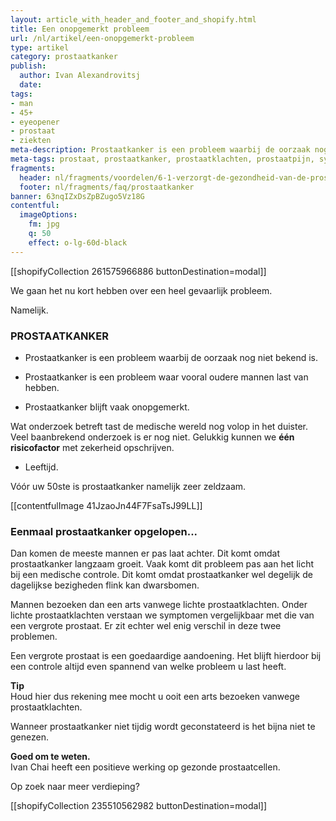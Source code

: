 ```yaml
---
layout: article_with_header_and_footer_and_shopify.html
title: Een onopgemerkt probleem
url: /nl/artikel/een-onopgemerkt-probleem
type: artikel
category: prostaatkanker
publish:
  author: Ivan Alexandrovitsj
  date:
tags:
- man
- 45+
- eyeopener
- prostaat
- ziekten
meta-description: Prostaatkanker is een probleem waarbij de oorzaak nog niet bekend is. We kunnen echter één risicofactor met zekerheid vaststellen... Benieuwd naar de inzichten?
meta-tags: prostaat, prostaatkanker, prostaatklachten, prostaatpijn, symtomen prostaat kanker, psa
fragments:
  header: nl/fragments/voordelen/6-1-verzorgt-de-gezondheid-van-de-prostaat
  footer: nl/fragments/faq/prostaatkanker
banner: 63nqIZxDsZpBZugo5Vz18G
contentful: 
  imageOptions:
    fm: jpg
    q: 50
    effect: o-lg-60d-black
---
```

[[shopifyCollection 261575966886 buttonDestination=modal]]

We gaan het nu kort hebben over een heel gevaarlijk probleem. 

Namelijk.

### PROSTAATKANKER

* Prostaatkanker is een probleem waarbij de oorzaak nog niet bekend is. 

* Prostaatkanker is een probleem waar vooral oudere mannen last van hebben. 

* Prostaatkanker blijft vaak onopgemerkt. 

Wat onderzoek betreft tast de medische wereld nog volop in het duister. Veel baanbrekend onderzoek is er nog niet. Gelukkig kunnen we **één risicofactor** met zekerheid opschrijven.

* Leeftijd. 

Vóór uw 50ste is prostaatkanker namelijk zeer zeldzaam. 

[[contentfulImage 41JzaoJn44F7FsaTsJ99LL]]

### Eenmaal prostaatkanker opgelopen...

Dan komen de meeste mannen er pas laat achter. Dit komt omdat prostaatkanker langzaam groeit. Vaak komt dit probleem pas aan het licht bij een medische controle. Dit komt omdat prostaatkanker wel degelijk de dagelijkse bezigheden flink kan dwarsbomen. 

Mannen bezoeken dan een arts vanwege lichte prostaatklachten. Onder lichte prostaatklachten verstaan we symptomen vergelijkbaar met die van een vergrote prostaat. Er zit echter wel enig verschil in deze twee problemen. 

Een vergrote prostaat is een goedaardige aandoening. Het blijft hierdoor bij een controle altijd even spannend van welke probleem u last heeft. 

**Tip** <br>
Houd hier dus rekening mee mocht u ooit een arts bezoeken vanwege prostaatklachten. 

Wanneer prostaatkanker niet tijdig wordt geconstateerd is het bijna niet te genezen. 

**Goed om te weten.** <br>
Ivan Chai heeft een positieve werking op gezonde prostaatcellen.

Op zoek naar meer verdieping? 

[[shopifyCollection 235510562982 buttonDestination=modal]]